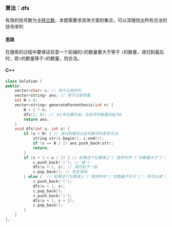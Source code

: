 ### 算法：dfs

有效的括号数为[卡特兰数](https://optimjie.top/posts/20200419a1.html)，本题需要求具体方案的集合，可以深搜找出所有合法的括号序列

#### 思路

在搜索的过程中要保证任意一个前缀的`(`的数量要大于等于 `)`的数量，递归到最后时，若`(`的数量等于`)`的数量，则合法。

#### C++

```cpp
class Solution {
public:
    vector<char> c; // 用于记录序列
    vector<string> ans; // 用于记录答案
    int N = 0;
    vector<string> generateParenthesis(int n) {
        N = 2 * n;
        dfs(1, 0); // 从1号位置开始，右括号的数量初始为0
        return ans;
    }
    void dfs(int u, int s) {
        if (u > N) { // 递归到最后以后判断序列是否合法
            string str(c.begin(), c.end());
            if (s == N / 2) ans.push_back(str);
            return;
        }
        if (s + 1 > u / 2) { // 如果这个位置填上')'使序列中')'的数量大于'('，则只能填'('
            c.push_back('('); // 填'('
            dfs(u + 1, s); // 递归到下一层
            c.pop_back(); // 恢复现场
        } else {  // 如果这个位置填上')'使序列中')'的数量不大于'('，则可以填'('也可以填')'
            c.push_back('('); 
            dfs(u + 1, s);
            c.pop_back();
            c.push_back(')');
            dfs(u + 1, s + 1);
            c.pop_back();
        }
    }
};
```